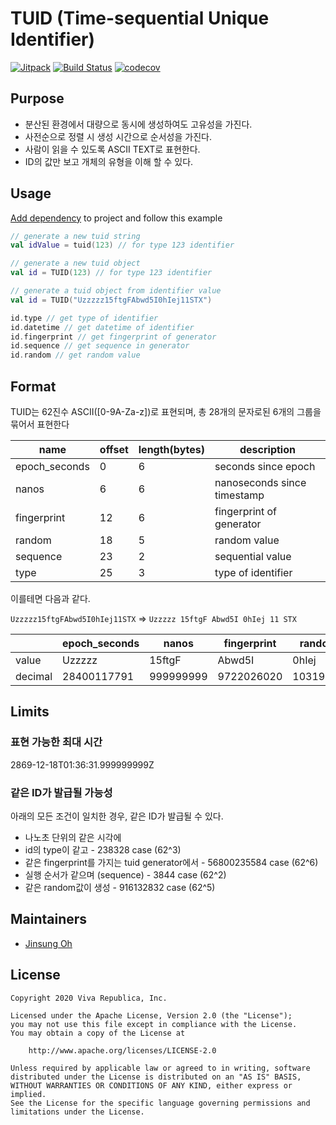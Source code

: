 # TUID (Time-sequential Unique Identifier)

[![Jitpack](https://jitpack.io/v/toss/tuid.svg)](https://jitpack.io/#toss/tuid)
[![Build Status](https://travis-ci.org/toss/tuid.svg?branch=master)](https://travis-ci.org/toss/tuid)
[![codecov](https://codecov.io/gh/toss/tuid/branch/master/graph/badge.svg)](https://codecov.io/gh/toss/tuid)

## Purpose
* 분산된 환경에서 대량으로 동시에 생성하여도 고유성을 가진다.
* 사전순으로 정렬 시 생성 시간으로 순서성을 가진다.
* 사람이 읽을 수 있도록 ASCII TEXT로 표현한다.
* ID의 값만 보고 개체의 유형을 이해 할 수 있다.

## Usage
[Add dependency](https://jitpack.io/#toss/tuid/v0.0.1) to project and follow this example

```kotlin
// generate a new tuid string
val idValue = tuid(123) // for type 123 identifier

// generate a new tuid object
val id = TUID(123) // for type 123 identifier 

// generate a tuid object from identifier value
val id = TUID("Uzzzzz15ftgFAbwd5I0hIej11STX") 

id.type // get type of identifier
id.datetime // get datetime of identifier
id.fingerprint // get fingerprint of generator
id.sequence // get sequence in generator
id.random // get random value
```

## Format
TUID는 62진수 ASCII([0-9A-Za-z])로 표현되며,
총 28개의 문자로된 6개의 그룹을 묶어서 표현한다

| name          | offset | length(bytes) | description                  |
|---------------|--------|---------------|------------------------------|
| epoch_seconds |      0 |             6 | seconds since epoch          |
| nanos         |      6 |             6 | nanoseconds since timestamp  |
| fingerprint   |     12 |             6 | fingerprint of generator     |
| random        |     18 |             5 | random value                 |
| sequence      |     23 |             2 | sequential value             |
| type          |     25 |             3 | type of identifier           |

이를테면 다음과 같다. 

`Uzzzzz15ftgFAbwd5I0hIej11STX` => `Uzzzzz 15ftgF Abwd5I 0hIej 11 STX` 

|         | epoch_seconds | nanos     | fingerprint |  random  | sequence | type_id |
|---------|---------------|-----------|-------------|----------|----------|---------|
| value   | Uzzzzz        | 15ftgF    |  Abwd5I     |    0hIej |       11 |     STX |
| decimal | 28400117791   | 999999999 |  9722026020 | 10319821 |       63 |  109463 |

## Limits
### 표현 가능한 최대 시간
2869-12-18T01:36:31.999999999Z

### 같은 ID가 발급될 가능성
아래의 모든 조건이 일치한 경우, 같은 ID가 발급될 수 있다.
* 나노초 단위의 같은 시각에 
* id의 type이 같고 - 238328 case (62^3)
* 같은 fingerprint를 가지는 tuid generator에서 - 56800235584 case (62^6)
* 실행 순서가 같으며 (sequence) - 3844 case (62^2)
* 같은 random값이 생성 - 916132832 case (62^5)


## Maintainers

* [Jinsung Oh](https://github.com/econquer)

## License

    Copyright 2020 Viva Republica, Inc.

    Licensed under the Apache License, Version 2.0 (the "License");
    you may not use this file except in compliance with the License.
    You may obtain a copy of the License at

        http://www.apache.org/licenses/LICENSE-2.0

    Unless required by applicable law or agreed to in writing, software
    distributed under the License is distributed on an "AS IS" BASIS,
    WITHOUT WARRANTIES OR CONDITIONS OF ANY KIND, either express or implied.
    See the License for the specific language governing permissions and
    limitations under the License.
